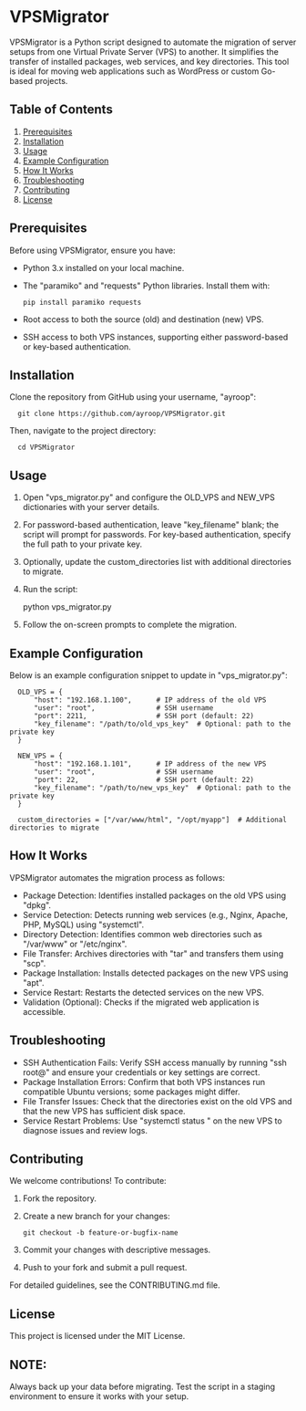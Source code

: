 VPSMigrator
===========

VPSMigrator is a Python script designed to automate the migration of server setups 
from one Virtual Private Server (VPS) to another. It simplifies the transfer of 
installed packages, web services, and key directories. This tool is ideal for 
moving web applications such as WordPress or custom Go-based projects.

Table of Contents
-----------------
1. [Prerequisites](#prerequisites)
2. [Installation](#installation)
3. [Usage](#usage)
4. [Example Configuration](#example-configuration)
5. [How It Works](#how-it-works)
6. [Troubleshooting](#troubleshooting)
7. [Contributing](#contributing)
8. [License](#license)

Prerequisites
-------------
Before using VPSMigrator, ensure you have:

- Python 3.x installed on your local machine.
- The "paramiko" and "requests" Python libraries. Install them with:
  
      pip install paramiko requests

- Root access to both the source (old) and destination (new) VPS.
- SSH access to both VPS instances, supporting either password-based or key-based authentication.

Installation
------------
Clone the repository from GitHub using your username, "ayroop":

      git clone https://github.com/ayroop/VPSMigrator.git

Then, navigate to the project directory:

      cd VPSMigrator



Usage
-----
1. Open "vps_migrator.py" and configure the OLD_VPS and NEW_VPS dictionaries with your server details.
2. For password-based authentication, leave "key_filename" blank; the script will prompt for passwords.
   For key-based authentication, specify the full path to your private key.
3. Optionally, update the custom_directories list with additional directories to migrate.
4. Run the script:

      python vps_migrator.py

5. Follow the on-screen prompts to complete the migration.

Example Configuration
---------------------
Below is an example configuration snippet to update in "vps_migrator.py":

      OLD_VPS = {
          "host": "192.168.1.100",      # IP address of the old VPS
          "user": "root",               # SSH username
          "port": 2211,                 # SSH port (default: 22)
          "key_filename": "/path/to/old_vps_key"  # Optional: path to the private key
      }

      NEW_VPS = {
          "host": "192.168.1.101",      # IP address of the new VPS
          "user": "root",               # SSH username
          "port": 22,                   # SSH port (default: 22)
          "key_filename": "/path/to/new_vps_key"  # Optional: path to the private key
      }

      custom_directories = ["/var/www/html", "/opt/myapp"]  # Additional directories to migrate

How It Works
------------
VPSMigrator automates the migration process as follows:

- Package Detection: Identifies installed packages on the old VPS using "dpkg".
- Service Detection: Detects running web services (e.g., Nginx, Apache, PHP, MySQL) using "systemctl".
- Directory Detection: Identifies common web directories such as "/var/www" or "/etc/nginx".
- File Transfer: Archives directories with "tar" and transfers them using "scp".
- Package Installation: Installs detected packages on the new VPS using "apt".
- Service Restart: Restarts the detected services on the new VPS.
- Validation (Optional): Checks if the migrated web application is accessible.

Troubleshooting
---------------
- SSH Authentication Fails: Verify SSH access manually by running "ssh root@<host>" 
  and ensure your credentials or key settings are correct.
- Package Installation Errors: Confirm that both VPS instances run compatible Ubuntu 
  versions; some packages might differ.
- File Transfer Issues: Check that the directories exist on the old VPS and that the 
  new VPS has sufficient disk space.
- Service Restart Problems: Use "systemctl status <service>" on the new VPS to diagnose 
  issues and review logs.

Contributing
------------
We welcome contributions! To contribute:

1. Fork the repository.
2. Create a new branch for your changes:

       git checkout -b feature-or-bugfix-name

3. Commit your changes with descriptive messages.
4. Push to your fork and submit a pull request.

For detailed guidelines, see the CONTRIBUTING.md file.

License
-------
This project is licensed under the MIT License.

NOTE:
-----
Always back up your data before migrating. Test the script in a staging environment 
to ensure it works with your setup.
